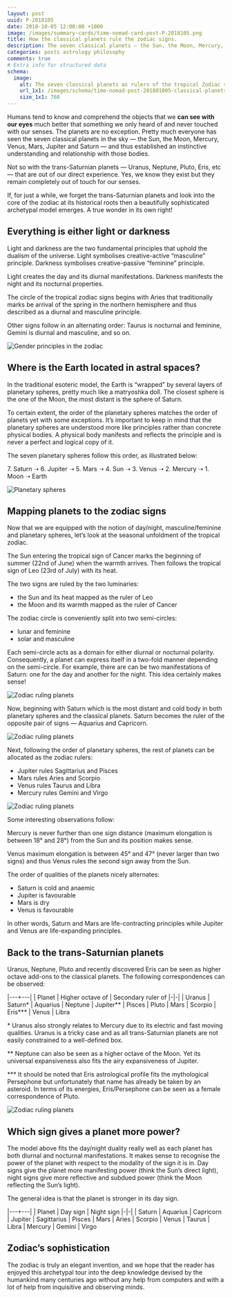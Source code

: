 ```yaml
---
layout: post
uuid: P-2018105
date: 2018-10-05 12:00:00 +1000
image: /images/summary-cards/time-nomad-card-post-P-2018105.png
title: How the classical planets rule the zodiac signs.
description: The seven classical planets — the Sun, the Moon, Mercury, Venus, Mars, Jupiter and Saturn — and their relationship to the signs of the zodiac present a surprisingly beautifully sophisticated model.
categories: posts astrology philosophy
comments: true
# Extra info for structured data
schema:
  image:
    alt: The seven classical planets as rulers of the tropical Zodiac signs
    url_1x1: /images/schema/time-nomad-post-201801005-classical-planets-rule-zodiac-1x1.jpg
    size_1x1: 760
---
```


Humans tend to know and comprehend the objects that we **can see with our eyes** much better that something we only heard of and never touched with our senses. The planets are no exception. Pretty much everyone has seen the seven classical planets in the sky  — the Sun, the Moon, Mercury, Venus, Mars, Jupiter and Saturn — and thus established an instinctive understanding and relationship with those bodies.

Not so with the trans-Saturnian planets — Uranus, Neptune, Pluto, Eris, etc — that are out of our direct experience. Yes, we know they exist but they remain completely out of touch for our senses.

If, for just a while, we forget the trans-Saturnian planets and look into the core of the zodiac at its historical roots then a beautifully sophisticated archetypal model emerges. A true wonder in its own right!

## Everything is either light or darkness

Light and darkness are the two fundamental principles that uphold the dualism of the universe. Light symbolises creative-active “masculine” principle. Darkness symbolises creative-passive “feminine” principle.

Light creates the day and its diurnal manifestations. Darkness manifests the night and its nocturnal properties.

The circle of the tropical zodiac signs begins with Aries that traditionally marks be arrival of the spring in the northern hemisphere and thus described as a diurnal and masculine principle.

Other signs follow in an alternating order: Taurus is nocturnal and feminine, Gemini is diurnal and masculine, and so on.

![Gender principles in the zodiac](/images/illustrations/time-nomad-fig-zodiac-gender.png "Gender principles in the zodiac")

## Where is the Earth located in astral spaces?

In the traditional esoteric model, the Earth is “wrapped” by several layers of planetary spheres, pretty much like a matryoshka doll. The closest sphere is the one of the Moon, the most distant is the sphere of Saturn. 

To certain extent, the order of the planetary spheres matches the order of planets yet with some exceptions. It’s important to keep in mind that the planetary spheres are understood more like principles rather than concrete physical bodies. A physical body manifests and reflects the principle and is never a perfect and logical copy of it.

The seven planetary spheres follow this order, as illustrated below:

7\. Saturn ➝ 6. Jupiter ➝ 5. Mars ➝ 4. Sun ➝ 3. Venus ➝ 2. Mercury ➝ 1. Moon  ➝ Earth

![Planetary spheres](/images/illustrations/time-nomad-fig-planetary-spheres-order.png "Planetary spheres")

## Mapping planets to the zodiac signs

Now that we are equipped with the notion of day/night, masculine/feminine and planetary spheres, let’s look at the seasonal unfoldment of the tropical zodiac.

The Sun entering the tropical sign of Cancer marks the beginning of summer (22nd of June) when the warmth arrives. Then follows the tropical sign of Leo (23rd of July) with its heat. 

The two signs are ruled by the two luminaries:

* the Sun and its heat mapped as the ruler of Leo 
* the Moon and its warmth mapped as the ruler of Cancer

The zodiac circle is conveniently split into two semi-circles:

* lunar and feminine 
* solar and masculine

Each semi-circle acts as a domain for either diurnal or nocturnal polarity. Consequently, a planet can express itself in a two-fold manner depending on the semi-circle. For example, there are can be two manifestations of Saturn: one for the day and another for the night. This idea certainly makes sense!

![Zodiac ruling planets](/images/illustrations/time-nomad-fig-planets-zodiac-rulers-1.png "Zodiac ruling planets")

Now, beginning with Saturn which is the most distant and cold  body in both planetary spheres and the classical planets. Saturn becomes the ruler of the opposite pair of signs — Aquarius and Capricorn.

![Zodiac ruling planets](/images/illustrations/time-nomad-fig-planets-zodiac-rulers-2.png "Zodiac ruling planets")

Next, following the order of planetary spheres, the rest of planets can be allocated as the zodiac rulers:

* Jupiter rules Sagittarius and Pisces
* Mars rules Aries and Scorpio
* Venus rules Taurus and Libra
* Mercury rules Gemini and Virgo

![Zodiac ruling planets](/images/illustrations/time-nomad-fig-planets-zodiac-rulers-3.png "Zodiac ruling planets")

Some interesting observations follow:

Mercury is never further than one sign distance (maximum elongation is between 18° and 28°) from the Sun and its position makes sense.

Venus maximum elongation is between 45° and 47° (never larger than two signs) and thus Venus rules the second  sign away from the Sun.

The order of qualities of the planets nicely alternates:

* Saturn is cold and anaemic
* Jupiter is favourable
* Mars is dry
* Venus is favourable

In other words, Saturn and Mars are life-contracting principles while Jupiter and Venus are life-expanding principles.

## Back to the trans-Saturnian planets

Uranus, Neptune, Pluto and recently discovered Eris can be seen as higher octave add-ons to the classical planets. The following correspondences can be observed:

|---+---|
| Planet | Higher octave of | Secondary ruler of
|-|-|
| Uranus | Saturn\* | Aquarius
| Neptune | Jupiter** | Pisces
| Pluto | Mars | Scorpio
| Eris*** | Venus | Libra

\* Uranus also strongly relates to Mercury due to its electric and fast moving qualities. Uranus is a tricky case and as all trans-Saturnian planets are not easily constrained to a well-defined box.

** Neptune can also be seen as a higher octave of the Moon. Yet its universal expansiveness also fits the airy expansiveness of Jupiter. 

*** It should be noted that Eris astrological profile fits the mythological Persephone but unfortunately that name has already be taken by an asteroid. In terms of its energies, Eris/Persephone can be seen as a female correspondence of Pluto.

![Zodiac ruling planets](/images/illustrations/time-nomad-fig-planets-zodiac-rulers-4.png "Zodiac ruling planets")

## Which sign gives a planet more power?

The model above fits the day/night duality really well as each planet has both diurnal and nocturnal manifestations. It makes sense to recognise the power of the planet with respect to the modality of the sign it is in. Day signs give the planet more manifesting power (think the Sun’s direct light), night signs give more reflective and subdued power (think the Moon reflecting the Sun’s light).

The general idea is that the planet is stronger in its day sign.

|---+---|
| Planet | Day sign | Night sign
|-|-|
| Saturn | Aquarius | Capricorn
| Jupiter | Sagittarius | Pisces
| Mars | Aries | Scorpio
| Venus | Taurus | Libra
| Mercury | Gemini | Virgo

## Zodiac’s sophistication

The zodiac is truly an elegant invention, and we hope that the reader has enjoyed this archetypal tour into the deep knowledge devised by the humankind many centuries ago without any help from computers and with a lot of help from inquisitive and observing minds.